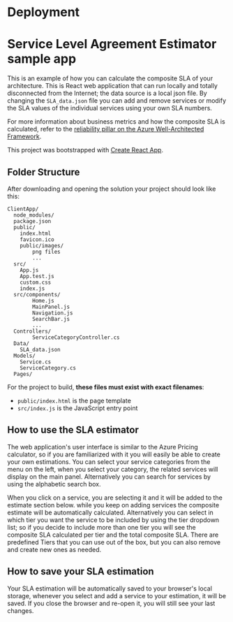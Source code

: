 # Deployment

# Service Level Agreement Estimator sample app

This is an example of how you can calculate the composite SLA of your architecture. This is React web application that can run locally and totally disconnected from the Internet; the data source is a local json file. By changing the `SLA_data.json` file you can add and remove services or modify the SLA values of the individual services using your own SLA numbers.

For more information about business metrics and how the composite SLA is calculated, refer to the [reliability pillar on the Azure Well-Architected Framework](https://docs.microsoft.com/azure/architecture/framework/resiliency/business-metrics#understand-service-level-agreements).

This project was bootstrapped with [Create React App](https://github.com/facebookincubator/create-react-app).

## Folder Structure

After downloading and opening the solution your project should look like this:

```output
ClientApp/
  node_modules/
  package.json
  public/
    index.html
    favicon.ico
    public/images/
        png files
        ...
  src/
    App.js
    App.test.js
    custom.css
    index.js
  src/components/
        Home.js
        MainPanel.js
        Navigation.js
        SearchBar.js
        ...
  Controllers/
        ServiceCategoryController.cs
  Data/
    SLA_data.json
  Models/
    Service.cs
    ServiceCategory.cs
  Pages/
```

For the project to build, **these files must exist with exact filenames**:

- `public/index.html` is the page template
- `src/index.js` is the JavaScript entry point

## How to use the SLA estimator

The web application's user interface is similar to the Azure Pricing calculator, so if you are familiarized with it you will easily be able to create your own estimations. You can select your service categories from the menu on the left, when you select your category, the related services will display on the main panel. Alternatively you can search for services by using the alphabetic search box.

When you click on a service, you are selecting it and it will be added to the estimate section below. while you keep on adding services the composite estimate will be automatically calculated. Alternatively you can select in which tier you want the service to be included by using the tier dropdown list; so if you decide to include more than one tier you will see the composite SLA calculated per tier and the total composite SLA. There are predefined Tiers that you can use out of the box, but you can also remove and create new ones as needed.

## How to save your SLA estimation

Your SLA estimation will be automatically saved to your browser's local storage, whenever you select and add a service to your estimation, it will be saved. If you close the browser and re-open it, you will still see your last changes.
